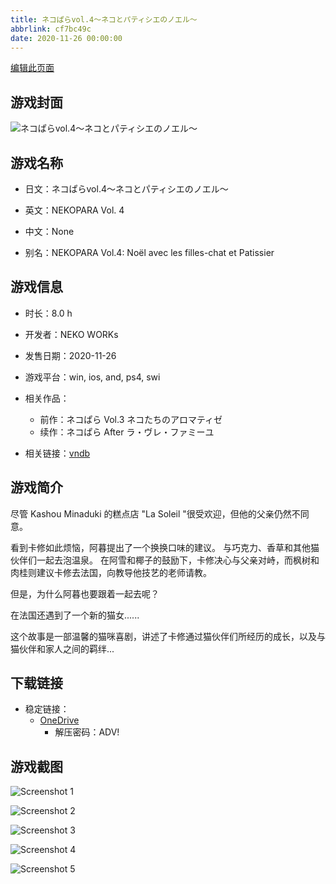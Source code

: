 ```yaml
---
title: ネコぱらvol.4～ネコとパティシエのノエル～
abbrlink: cf7bc49c
date: 2020-11-26 00:00:00
---
```

[编辑此页面](https://github.com/ACG-3/ADV3-source/blob/main/source/_posts/games/%E3%83%8D%E3%82%B3%E3%81%B1%E3%82%89vol.4%EF%BD%9E%E3%83%8D%E3%82%B3%E3%81%A8%E3%83%91%E3%83%86%E3%82%A3%E3%82%B7%E3%82%A8%E3%81%AE%E3%83%8E%E3%82%A8%E3%83%AB%EF%BD%9E.md)

## 游戏封面

![ネコぱらvol.4～ネコとパティシエのノエル～](https://pan.timero.xyz/d/onedrive/img_lib_001/%E3%83%8D%E3%82%B3%E3%81%B1%E3%82%89vol.4%EF%BD%9E%E3%83%8D%E3%82%B3%E3%81%A8%E3%83%91%E3%83%86%E3%82%A3%E3%82%B7%E3%82%A8%E3%81%AE%E3%83%8E%E3%82%A8%E3%83%AB%EF%BD%9E_cover.avif)


## 游戏名称

- 日文：ネコぱらvol.4～ネコとパティシエのノエル～
- 英文：NEKOPARA Vol. 4
- 中文：None

- 别名：NEKOPARA Vol.4: Noël avec les filles-chat et Patissier


## 游戏信息

- 时长：8.0 h
- 开发者：NEKO WORKs
- 发售日期：2020-11-26
- 游戏平台：win, ios, and, ps4, swi
- 相关作品：
   - 前作：ネコぱら Vol.3 ネコたちのアロマティゼ
   - 续作：ネコぱら After ラ・ヴレ・ファミーユ

- 相关链接：[vndb](https://vndb.org/v26052)


## 游戏简介

尽管 Kashou Minaduki 的糕点店 "La Soleil "很受欢迎，但他的父亲仍然不同意。

看到卡修如此烦恼，阿暮提出了一个换换口味的建议。
与巧克力、香草和其他猫伙伴们一起去泡温泉。
在阿雪和椰子的鼓励下，卡修决心与父亲对峙，而枫树和肉桂则建议卡修去法国，向教导他技艺的老师请教。

但是，为什么阿暮也要跟着一起去呢？

在法国还遇到了一个新的猫女......

这个故事是一部温馨的猫咪喜剧，讲述了卡修通过猫伙伴们所经历的成长，以及与猫伙伴和家人之间的羁绊...




## 下载链接

- 稳定链接：
    - [OneDrive](https://pan.timero.xyz/onedrive/adv_lib_001/%E3%83%8D%E3%82%B3%E3%81%B1%E3%82%89vol.4%EF%BD%9E%E3%83%8D%E3%82%B3%E3%81%A8%E3%83%91%E3%83%86%E3%82%A3%E3%82%B7%E3%82%A8%E3%81%AE%E3%83%8E%E3%82%A8%E3%83%AB%EF%BD%9E)
        - 解压密码：ADV!



## 游戏截图


![Screenshot 1](https://pan.timero.xyz/d/onedrive/img_lib_001/%E3%83%8D%E3%82%B3%E3%81%B1%E3%82%89vol.4%EF%BD%9E%E3%83%8D%E3%82%B3%E3%81%A8%E3%83%91%E3%83%86%E3%82%A3%E3%82%B7%E3%82%A8%E3%81%AE%E3%83%8E%E3%82%A8%E3%83%AB%EF%BD%9E_Screenshot_1.avif)

![Screenshot 2](https://pan.timero.xyz/d/onedrive/img_lib_001/%E3%83%8D%E3%82%B3%E3%81%B1%E3%82%89vol.4%EF%BD%9E%E3%83%8D%E3%82%B3%E3%81%A8%E3%83%91%E3%83%86%E3%82%A3%E3%82%B7%E3%82%A8%E3%81%AE%E3%83%8E%E3%82%A8%E3%83%AB%EF%BD%9E_Screenshot_2.avif)

![Screenshot 3](https://pan.timero.xyz/d/onedrive/img_lib_001/%E3%83%8D%E3%82%B3%E3%81%B1%E3%82%89vol.4%EF%BD%9E%E3%83%8D%E3%82%B3%E3%81%A8%E3%83%91%E3%83%86%E3%82%A3%E3%82%B7%E3%82%A8%E3%81%AE%E3%83%8E%E3%82%A8%E3%83%AB%EF%BD%9E_Screenshot_3.avif)

![Screenshot 4](https://pan.timero.xyz/d/onedrive/img_lib_001/%E3%83%8D%E3%82%B3%E3%81%B1%E3%82%89vol.4%EF%BD%9E%E3%83%8D%E3%82%B3%E3%81%A8%E3%83%91%E3%83%86%E3%82%A3%E3%82%B7%E3%82%A8%E3%81%AE%E3%83%8E%E3%82%A8%E3%83%AB%EF%BD%9E_Screenshot_4.avif)

![Screenshot 5](https://pan.timero.xyz/d/onedrive/img_lib_001/%E3%83%8D%E3%82%B3%E3%81%B1%E3%82%89vol.4%EF%BD%9E%E3%83%8D%E3%82%B3%E3%81%A8%E3%83%91%E3%83%86%E3%82%A3%E3%82%B7%E3%82%A8%E3%81%AE%E3%83%8E%E3%82%A8%E3%83%AB%EF%BD%9E_Screenshot_5.avif)

